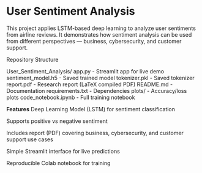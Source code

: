 # User Sentiment Analysis
This project applies LSTM-based deep learning to analyze user sentiments from airline reviews.
It demonstrates how sentiment analysis can be used from different perspectives — business, cybersecurity, and customer support.

Repository Structure

User_Sentiment_Analysis/
app.py                   - Streamlit app for live demo
sentiment_model.h5       - Saved trained model
tokenizer.pkl            - Saved tokenizer
report.pdf               - Research report (LaTeX compiled PDF)
README.md                - Documentation
requirements.txt         - Dependencies
plots/                   - Accuracy/loss plots
code_notebook.ipynb      - Full training notebook

**Features**
Deep Learning Model (LSTM) for sentiment classification

Supports positive vs negative sentiment

Includes report (PDF) covering business, cybersecurity, and customer support use cases

Simple Streamlit interface for live predictions

Reproducible Colab notebook for training

